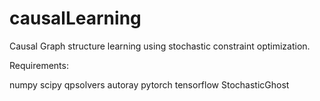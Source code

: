 # causalLearning

Causal Graph structure learning using stochastic constraint optimization.

Requirements:

numpy scipy qpsolvers autoray pytorch tensorflow StochasticGhost
